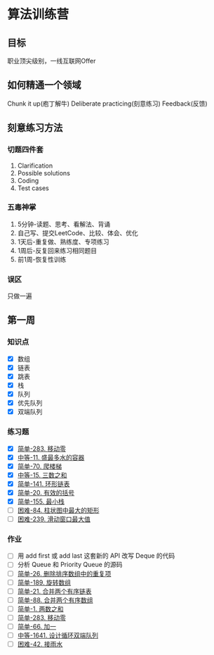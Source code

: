 # 算法训练营
## 目标
职业顶尖级别，一线互联网Offer
## 如何精通一个领域
Chunk it up(庖丁解牛)
Deliberate practicing(刻意练习)
Feedback(反馈)
## 刻意练习方法
### 切题四件套
1. Clarification
2. Possible solutions
3. Coding
4. Test cases
### 五毒神掌
1. 5分钟-读题、思考、看解法、背诵
2. 自己写、提交LeetCode、比较、体会、优化
3. 1天后-重复做、熟练度、专项练习
4. 1周后-反复回来练习相同题目
5. 前1周-恢复性训练
### 误区
只做一遍
## 第一周
### 知识点
- [x] 数组
- [x] 链表
- [x] 跳表
- [x] 栈
- [x] 队列
- [x] 优先队列
- [x] 双端队列
### 练习题
- [x] [简单-283. 移动零](https://leetcode-cn.com/problems/move-zeroes/)
- [x] [中等-11. 盛最多水的容器](https://leetcode-cn.com/problems/container-with-most-water/)
- [x] [简单-70. 爬楼梯](https://leetcode-cn.com/problems/climbing-stairs/)
- [x] [中等-15. 三数之和](https://leetcode-cn.com/problems/3sum/)
- [x] [简单-141. 环形链表](https://leetcode-cn.com/problems/linked-list-cycle/)
- [x] [简单-20. 有效的括号](https://leetcode-cn.com/problems/valid-parentheses/)
- [x] [简单-155. 最小栈](https://leetcode-cn.com/problems/min-stack/)
- [ ] [困难-84. 柱状图中最大的矩形](https://leetcode-cn.com/problems/largest-rectangle-in-histogram/)
- [ ] [困难-239. 滑动窗口最大值](https://leetcode-cn.com/problems/sliding-window-maximum/)
### 作业
- [ ] 用 add first 或 add last 这套新的 API 改写 Deque 的代码
- [ ] 分析 Queue 和 Priority Queue 的源码
- [ ] [简单-26. 删除排序数组中的重复项](https://leetcode-cn.com/problems/remove-duplicates-from-sorted-array/)
- [ ] [简单-189. 旋转数组](https://leetcode-cn.com/problems/rotate-array/)
- [ ] [简单-21. 合并两个有序链表](https://leetcode-cn.com/problems/merge-two-sorted-lists/)
- [ ] [简单-88. 合并两个有序数组](https://leetcode-cn.com/problems/merge-sorted-array/)
- [ ] [简单-1. 两数之和](https://leetcode-cn.com/problems/two-sum/)
- [ ] [简单-283. 移动零](https://leetcode-cn.com/problems/move-zeroes/)
- [ ] [简单-66. 加一](https://leetcode-cn.com/problems/plus-one/)
- [ ] [中等-1641. 设计循环双端队列](https://leetcode.com/problems/design-circular-deque/)
- [ ] [困难-42. 接雨水](https://leetcode.com/problems/trapping-rain-water/)